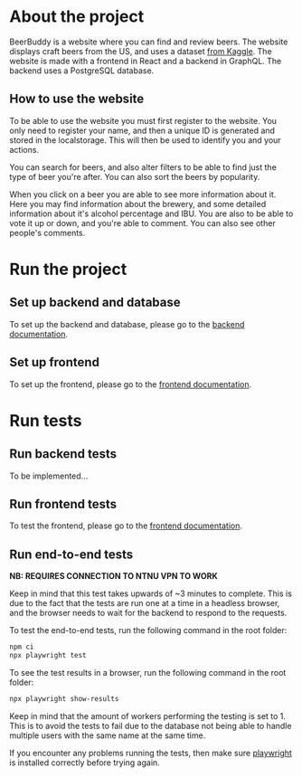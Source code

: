 # About the project

BeerBuddy is a website where you can find and review beers. The website displays craft beers from the US, and uses a dataset [from Kaggle](https://www.kaggle.com/datasets/nickhould/craft-cans/data). The website is made with a frontend in React and a backend in GraphQL. The backend uses a PostgreSQL database.

## How to use the website

To be able to use the website you must first register to the website. You only need to register your name, and then a unique ID is generated and stored in the localstorage. This will then be used to identify you and your actions.

You can search for beers, and also alter filters to be able to find just the type of beer you're after. You can also sort the beers by popularity.

When you click on a beer you are able to see more information about it. Here you may find information about the brewery, and some detailed information about it's alcohol percentage and IBU. You are also to be able to vote it up or down, and you're able to comment. You can also see other people's comments.

# Run the project

## Set up backend and database

To set up the backend and database, please go to the [backend documentation](./backend/README.md).

## Set up frontend

To set up the frontend, please go to the [frontend documentation](./frontend/README.md).

# Run tests

## Run backend tests

To be implemented...

## Run frontend tests

To test the frontend, please go to the [frontend documentation](./frontend/README.md).

## Run end-to-end tests

**NB: REQUIRES CONNECTION TO NTNU VPN TO WORK**

Keep in mind that this test takes upwards of ~3 minutes to complete. This is due to the fact that the tests are run one at a time in a headless browser, and the browser needs to wait for the backend to respond to the requests.

To test the end-to-end tests, run the following command in the root folder:

```bash
npm ci
npx playwright test
```

To see the test results in a browser, run the following command in the root folder:

```bash
npx playwright show-results
```

Keep in mind that the amount of workers performing the testing is set to 1. This is to avoid the tests to fail due to the database not being able to handle multiple users with the same name at the same time.

If you encounter any problems running the tests, then make sure [playwright](https://playwright.dev/docs/intro) is installed correctly before trying again.

